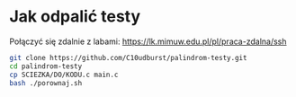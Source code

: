 # Jak odpalić testy

Połączyć się zdalnie z labami: https://lk.mimuw.edu.pl/pl/praca-zdalna/ssh
```bash
git clone https://github.com/C10udburst/palindrom-testy.git
cd palindrom-testy
cp SCIEZKA/DO/KODU.c main.c
bash ./porownaj.sh
```
